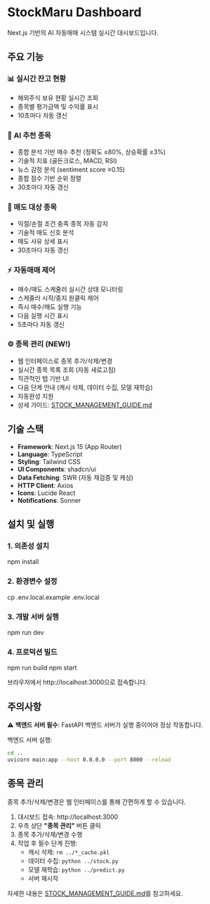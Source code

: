 # StockMaru Dashboard

Next.js 기반의 AI 자동매매 시스템 실시간 대시보드입니다.

## 주요 기능

### 📊 실시간 잔고 현황
- 해외주식 보유 현황 실시간 조회
- 종목별 평가금액 및 수익률 표시
- 10초마다 자동 갱신

### 🎯 AI 추천 종목
- 종합 분석 기반 매수 추천 (정확도 ≥80%, 상승확률 ≥3%)
- 기술적 지표 (골든크로스, MACD, RSI)
- 뉴스 감정 분석 (sentiment score ≥0.15)
- 종합 점수 기반 순위 정렬
- 30초마다 자동 갱신

### 🚨 매도 대상 종목
- 익절/손절 조건 충족 종목 자동 감지
- 기술적 매도 신호 분석
- 매도 사유 상세 표시
- 30초마다 자동 갱신

### ⚡ 자동매매 제어
- 매수/매도 스케줄러 실시간 상태 모니터링
- 스케줄러 시작/중지 원클릭 제어
- 즉시 매수/매도 실행 기능
- 다음 실행 시간 표시
- 5초마다 자동 갱신

### ⚙️ 종목 관리 (NEW!)
- 웹 인터페이스로 종목 추가/삭제/변경
- 실시간 종목 목록 조회 (자동 새로고침)
- 직관적인 탭 기반 UI
- 다음 단계 안내 (캐시 삭제, 데이터 수집, 모델 재학습)
- 자동완성 지원
- 상세 가이드: [STOCK_MANAGEMENT_GUIDE.md](./STOCK_MANAGEMENT_GUIDE.md)

## 기술 스택

- **Framework**: Next.js 15 (App Router)
- **Language**: TypeScript
- **Styling**: Tailwind CSS
- **UI Components**: shadcn/ui
- **Data Fetching**: SWR (자동 재검증 및 캐싱)
- **HTTP Client**: Axios
- **Icons**: Lucide React
- **Notifications**: Sonner

## 설치 및 실행

### 1. 의존성 설치
npm install

### 2. 환경변수 설정
cp .env.local.example .env.local

### 3. 개발 서버 실행
npm run dev

### 4. 프로덕션 빌드
npm run build
npm start

브라우저에서 http://localhost:3000으로 접속합니다.

## 주의사항

⚠️ **백엔드 서버 필수**: FastAPI 백엔드 서버가 실행 중이어야 정상 작동합니다.

백엔드 서버 실행:
```bash
cd ..
uvicorn main:app --host 0.0.0.0 --port 8000 --reload
```

## 종목 관리

종목 추가/삭제/변경은 웹 인터페이스를 통해 간편하게 할 수 있습니다.

1. 대시보드 접속: http://localhost:3000
2. 우측 상단 **"종목 관리"** 버튼 클릭
3. 종목 추가/삭제/변경 수행
4. 작업 후 필수 단계 진행:
   - 캐시 삭제: `rm ../*_cache.pkl`
   - 데이터 수집: `python ../stock.py`
   - 모델 재학습: `python ../predict.py`
   - 서버 재시작

자세한 내용은 [STOCK_MANAGEMENT_GUIDE.md](./STOCK_MANAGEMENT_GUIDE.md)를 참고하세요.
